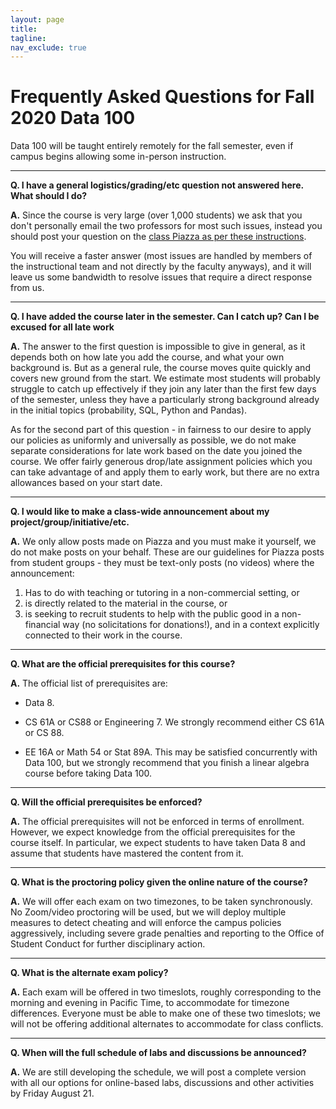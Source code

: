 ```yaml
---
layout: page
title:
tagline:
nav_exclude: true
---
```


# Frequently Asked Questions for Fall 2020 Data 100

Data 100 will be taught entirely remotely for the fall semester, even if campus begins allowing some in-person instruction.

<!-- Template to copy/paste

---
**Q. **

**A.** 
--- -->

---

**Q. I have a general logistics/grading/etc question not answered here. What should I do?**

**A.** Since the course is very large (over 1,000 students) we ask that you don't personally email the two professors for most such issues, instead you should post your question on the [class Piazza as per these instructions](https://piazza.com/class/ke37haavnl86ul?cid=174).

You will receive a faster answer (most issues are handled by members of the instructional team and not directly by the faculty anyways), and it will leave us some bandwidth to resolve issues that require a direct response from us.


---
**Q. I have added the course later in the semester. Can I catch up? Can I be excused for all late work**

**A.** The answer to the first question is impossible to give in general, as it depends both on how late you add the course, and what your own background is. But as a general rule, the course moves quite quickly and covers new ground from the start. We estimate most students will probably struggle to catch up effectively if they join any later than the first few days of the semester, unless they have a particularly strong background already in the initial topics (probability, SQL, Python and Pandas).

As for the second part of this question - in fairness to our desire to apply our policies as uniformly and universally as possible, we do not make separate considerations for late work based on the date you joined the course.  We offer fairly generous drop/late assignment policies which you can take advantage of and apply them to early work, but there are no extra allowances based on your start date.

---

**Q. I would like to make a class-wide announcement about my project/group/initiative/etc.**

**A.** We only allow posts made on Piazza and you must make it yourself, we do not make posts on your behalf.  These are our guidelines for Piazza posts from student groups - they must be text-only posts (no videos) where the announcement:

1. Has to do with teaching or tutoring in a non-commercial setting, or
2. is directly related to the material in the course, or
3. is seeking to recruit students to help with the public good in a non-financial way (no solicitations for donations!), and in a context explicitly connected to their work in the course.

---

**Q. What are the official prerequisites for this course?**

**A.** The official list of prerequisites are:

- Data 8.

- CS 61A or CS88 or Engineering 7. We strongly recommend either CS 61A or CS 88.

- EE 16A or Math 54 or Stat 89A. This may be satisfied concurrently with Data 100, but we strongly recommend that you finish a linear algebra course before taking Data 100.

---

**Q. Will the official prerequisites be enforced?**

**A.** The official prerequisites will not be enforced in terms of enrollment. However, we expect knowledge from the official prerequisites for the course itself. In particular, we expect students to have taken Data 8 and assume that students have mastered the content from it.

---

**Q. What is the proctoring policy given the online nature of the course?**

**A.** We will offer each exam on two timezones, to be taken synchronously. No Zoom/video proctoring will be used, but we will deploy multiple measures to detect cheating and will enforce the campus policies aggressively, including severe grade penalties and reporting to the Office of Student Conduct for further disciplinary action.

---

**Q. What is the alternate exam policy?**

**A.** Each exam will be offered in two timeslots, roughly corresponding to the morning and evening in Pacific Time, to accommodate for timezone differences. Everyone must be able to make one of these two timeslots; we will not be offering additional alternates to accommodate for class conflicts.

---

**Q. When will the full schedule of labs and discussions be announced?**

**A.** We are still developing the schedule, we will post a complete version with all our options for online-based labs, discussions and other activities by Friday August 21.


<!-- **Q. My question isn't answered in this FAQ, what can I do?**

**A.** Preferably, phrase your question in a way that isn't personally identifiable and file it as a [new issue in this repository](https://github.com/DS-100/DS-100.github.io/issues/new). We will then add a response to the FAQ, thus benefiting you and all other students with similar concerns.

If it's really something completely specific to your personal situation that can't be addressed in a public forum, contact the instructors by email.

--- -->
